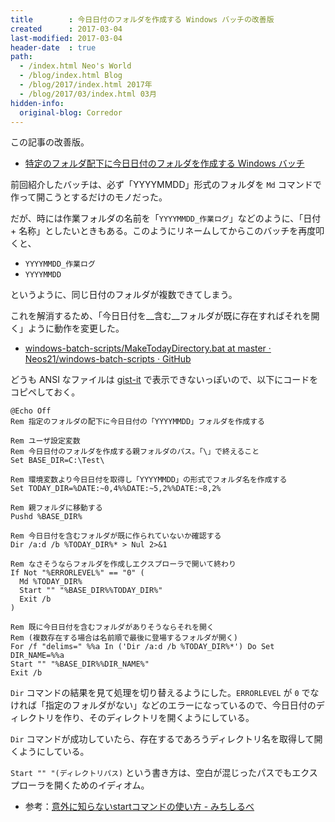 ```yaml
---
title        : 今日日付のフォルダを作成する Windows バッチの改善版
created      : 2017-03-04
last-modified: 2017-03-04
header-date  : true
path:
  - /index.html Neo's World
  - /blog/index.html Blog
  - /blog/2017/index.html 2017年
  - /blog/2017/03/index.html 03月
hidden-info:
  original-blog: Corredor
---
```


この記事の改善版。

- [特定のフォルダ配下に今日日付のフォルダを作成する Windows バッチ](/blog/2016/01/23-01.html)

前回紹介したバッチは、必ず「YYYYMMDD」形式のフォルダを `Md` コマンドで作って開こうとするだけのモノだった。

だが、時には作業フォルダの名前を「`YYYYMMDD_作業ログ`」などのように、「日付 + 名称」としたいときもある。このようにリネームしてからこのバッチを再度叩くと、

- `YYYYMMDD_作業ログ`
- `YYYYMMDD`

というように、同じ日付のフォルダが複数できてしまう。

これを解消するため、「今日日付を__含む__フォルダが既に存在すればそれを開く」ように動作を変更した。

- [windows-batch-scripts/MakeTodayDirectory.bat at master · Neos21/windows-batch-scripts · GitHub](https://github.com/Neos21/windows-batch-scripts/blob/master/MakeTodayDirectory.bat)

どうも ANSI なファイルは [gist-it](http://gist-it.appspot.com/) で表示できないっぽいので、以下にコードをコピペしておく。

```dosbatch
@Echo Off
Rem 指定のフォルダの配下に今日日付の「YYYYMMDD」フォルダを作成する

Rem ユーザ設定変数
Rem 今日日付のフォルダを作成する親フォルダのパス。「\」で終えること
Set BASE_DIR=C:\Test\

Rem 環境変数より今日日付を取得し「YYYYMMDD」の形式でフォルダ名を作成する
Set TODAY_DIR=%DATE:~0,4%%DATE:~5,2%%DATE:~8,2%

Rem 親フォルダに移動する
Pushd %BASE_DIR%

Rem 今日日付を含むフォルダが既に作られていないか確認する
Dir /a:d /b %TODAY_DIR%* > Nul 2>&1

Rem なさそうならフォルダを作成しエクスプローラで開いて終わり
If Not "%ERRORLEVEL%" == "0" (
  Md %TODAY_DIR%
  Start "" "%BASE_DIR%%TODAY_DIR%"
  Exit /b
)

Rem 既に今日日付を含むフォルダがありそうならそれを開く
Rem (複数存在する場合は名前順で最後に登場するフォルダが開く)
For /f "delims=" %%a In ('Dir /a:d /b %TODAY_DIR%*') Do Set DIR_NAME=%%a
Start "" "%BASE_DIR%%DIR_NAME%"
Exit /b
```

`Dir` コマンドの結果を見て処理を切り替えるようにした。`ERRORLEVEL` が `0` でなければ「指定のフォルダがない」などのエラーになっているので、今日日付のディレクトリを作り、そのディレクトリを開くようにしている。

`Dir` コマンドが成功していたら、存在するであろうディレクトリ名を取得して開くようにしている。

`Start "" "(ディレクトリパス)` という書き方は、空白が混じったパスでもエクスプローラを開くためのイディオム。

- 参考：[意外に知らないstartコマンドの使い方 - みちしるべ](http://orangeclover.hatenablog.com/entry/20090814/1250261637)
